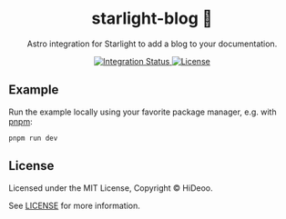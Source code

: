 <div align="center">
  <h1>starlight-blog 📰</h1>
  <p>Astro integration for Starlight to add a blog to your documentation.</p>
</div>

<div align="center">
  <a href="https://github.com/HiDeoo/starlight-blog/actions/workflows/integration.yml">
    <img alt="Integration Status" src="https://github.com/HiDeoo/starlight-blog/actions/workflows/integration.yml/badge.svg" />
  </a>
  <a href="https://github.com/HiDeoo/starlight-blog/blob/main/LICENSE">
    <img alt="License" src="https://badgen.net/github/license/HiDeoo/starlight-blog" />
  </a>
  <br />
</div>

## Example

Run the example locally using your favorite package manager, e.g. with [pnpm](https://pnpm.io):

```shell
pnpm run dev
```

## License

Licensed under the MIT License, Copyright © HiDeoo.

See [LICENSE](https://github.com/HiDeoo/starlight-blog/blob/main/LICENSE) for more information.

